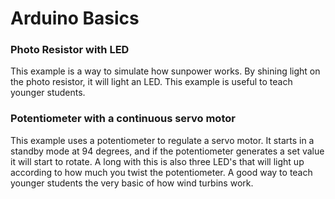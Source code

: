 # Arduino Basics

### Photo Resistor with LED
This example is a way to simulate how sunpower works. By shining light on the photo resistor, it will light an LED. This example is useful to teach younger students.

### Potentiometer with a continuous servo motor
This example uses a potentiometer to regulate a servo motor. It starts in a standby mode at 94 degrees, and if the potentiometer generates a set value it will start to rotate. A long with this is also three LED's that will light up according to how much you twist the potentiometer. A good way to teach younger students the very basic of how wind turbins work.
